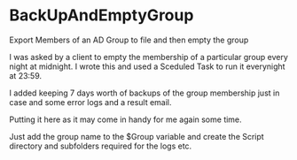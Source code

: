 # BackUpAndEmptyGroup
Export Members of an AD Group to file and then empty the group 

I was asked by a client to empty the membership of a particular group every night at midnight. I wrote this and
used a Sceduled Task to run it everynight at 23:59.

I added keeping 7 days worth of backups of the group membership just in case and some error logs and a result email.

Putting it here as it may come in handy for me again some time.

Just add the group name to the $Group variable and create the Script directory and subfolders required for the logs etc.
